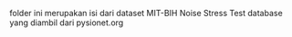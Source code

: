 folder ini merupakan isi dari dataset MIT-BIH Noise Stress Test database yang diambil dari pysionet.org
